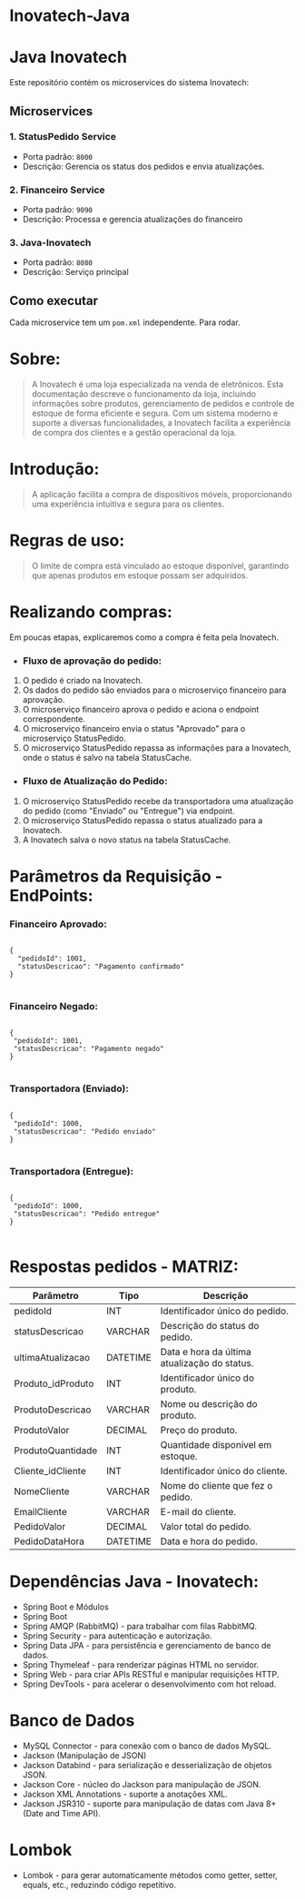 # Inovatech-Java

# Java Inovatech

Este repositório contém os microservices do sistema Inovatech:

## Microservices

### 1. **StatusPedido Service**
- Porta padrão: `8000`
- Descrição: Gerencia os status dos pedidos e envia atualizações.

### 2. **Financeiro Service**
- Porta padrão: `9090`
- Descrição: Processa e gerencia atualizações do financeiro

### 3. **Java-Inovatech**
- Porta padrão: `8080`
- Descrição: Serviço principal 

## Como executar
Cada microservice tem um `pom.xml` independente. Para rodar.

# Sobre:
>  A Inovatech é uma loja especializada na venda de eletrônicos. Esta documentação descreve o funcionamento da loja, incluindo informações sobre produtos, gerenciamento de pedidos e controle de estoque de forma eficiente e segura.
Com um sistema moderno e suporte a diversas funcionalidades, a Inovatech facilita a experiência de compra dos clientes e a gestão operacional da loja.

# Introdução:

> A aplicação facilita a compra de dispositivos móveis, proporcionando uma experiência intuitiva e segura para os clientes.

# Regras de uso:

> O limite de compra está vinculado ao estoque disponível, garantindo que apenas produtos em estoque possam ser adquiridos.

# Realizando compras:

Em poucas etapas, explicaremos como a compra é feita pela Inovatech.

+ ### Fluxo de aprovação do pedido:

1. O pedido é criado na Inovatech.
2. Os dados do pedido são enviados para o microserviço financeiro para aprovação.
3. O microserviço financeiro aprova o pedido e aciona o endpoint correspondente.
4. O microserviço financeiro envia o status "Aprovado" para o microserviço StatusPedido.
5. O microserviço StatusPedido repassa as informações para a Inovatech, onde o status é salvo na tabela StatusCache.

+ ### Fluxo de Atualização do Pedido:

1. O microserviço StatusPedido recebe da transportadora uma atualização do pedido (como "Enviado" ou "Entregue") via endpoint.
2. O microserviço StatusPedido repassa o status atualizado para a Inovatech.
3. A Inovatech salva o novo status na tabela StatusCache.

# Parâmetros da Requisição - EndPoints:

### Financeiro Aprovado:

<pre>
<code>
{
  "pedidoId": 1001,
  "statusDescricao": "Pagamento confirmado"
}
</code>
</pre>

### Financeiro Negado:

<pre>
<code>
{
 "pedidoId": 1001,
 "statusDescricao": "Pagamento negado"
}
</code>
</pre>

### Transportadora (Enviado):

<pre>
<code>
{
 "pedidoId": 1000,
 "statusDescricao": "Pedido enviado"
}
</code>
</pre>

### Transportadora (Entregue):

<pre>
<code>
{
 "pedidoId": 1000,
 "statusDescricao": "Pedido entregue"
}
</code>
</pre>

# Respostas pedidos - MATRIZ:

<table>
  <thead>
    <tr>
      <th>Parâmetro</th>
      <th>Tipo</th>
      <th>Descrição</th>
    </tr>
  </thead>
  <tbody>
    <tr>
      <td>pedidoId</td>
      <td>INT</td>
      <td>Identificador único do pedido.</td>
    </tr>
    <tr>
      <td>statusDescricao</td>
      <td>VARCHAR</td>
      <td>Descrição do status do pedido.</td>
    </tr>
    <tr>
      <td>ultimaAtualizacao</td>
      <td>DATETIME</td>
      <td>Data e hora da última atualização do status.</td>
    </tr>
    <tr>
      <td>Produto_idProduto</td>
      <td>INT</td>
      <td>Identificador único do produto.</td>
    </tr>
    <tr>
      <td>ProdutoDescricao</td>
      <td>VARCHAR</td>
      <td>Nome ou descrição do produto.</td>
    </tr>
    <tr>
      <td>ProdutoValor</td>
      <td>DECIMAL</td>
      <td>Preço do produto.</td>
    </tr>
    <tr>
      <td>ProdutoQuantidade</td>
      <td>INT</td>
      <td>Quantidade disponível em estoque.</td>
    </tr>
    <tr>
      <td>Cliente_idCliente</td>
      <td>INT</td>
      <td>Identificador único do cliente.</td>
    </tr>
    <tr>
      <td>NomeCliente</td>
      <td>VARCHAR</td>
      <td>Nome do cliente que fez o pedido.</td>
    </tr>
    <tr>
      <td>EmailCliente</td>
      <td>VARCHAR</td>
      <td>E-mail do cliente.</td>
    </tr>
    <tr>
      <td>PedidoValor</td>
      <td>DECIMAL</td>
      <td>Valor total do pedido.</td>
    </tr>
    <tr>
      <td>PedidoDataHora</td>
      <td>DATETIME</td>
      <td>Data e hora do pedido.</td>
    </tr>
  </tbody>
</table>

# Dependências Java - Inovatech:

- Spring Boot e Módulos
- Spring Boot
- Spring AMQP (RabbitMQ) - para trabalhar com filas RabbitMQ.
- Spring Security - para autenticação e autorização.
- Spring Data JPA - para persistência e gerenciamento de banco de dados.
- Spring Thymeleaf - para renderizar páginas HTML no servidor.
- Spring Web - para criar APIs RESTful e manipular requisições HTTP.
- Spring DevTools - para acelerar o desenvolvimento com hot reload.

# Banco de Dados

- MySQL Connector - para conexão com o banco de dados MySQL.
- Jackson (Manipulação de JSON)
- Jackson Databind - para serialização e desserialização de objetos JSON.
- Jackson Core - núcleo do Jackson para manipulação de JSON.
- Jackson XML Annotations - suporte a anotações XML.
- Jackson JSR310 - suporte para manipulação de datas com Java 8+ (Date and Time API).
  
# Lombok

- Lombok - para gerar automaticamente métodos como getter, setter, equals, etc., reduzindo código repetitivo.
